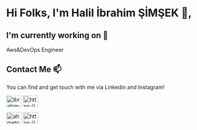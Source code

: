 <h1 >Hi Folks, I'm Halil İbrahim ŞİMŞEK 👋,</h1> 

## I'm currently working on 🔭

Aws&DevOps Engineer 


## Contact Me 📫

You can find and get touch with me via Linkedin and Instagram!


<p align="left">
<a href="https://www.linkedin.com/in/halil-i%CC%87brahim-%C5%9Fi%CC%87m%C5%9Fek/" target="blank"><img align="center" src="https://raw.githubusercontent.com/https://github.com/Ibrahim-Simsek/github-profile-readme-generator/master/src/images/icons/Social/linked-in-alt.svg" alt="Ibrahim-Simsek" height="30" width="40" /></a>
<a href="https://www.instagram.com/ibrahimsimsek20/?next=%2F" target="blank"><img align="center" src="https://edent.github.io/SuperTinyIcons/images/svg/instagram.svg" alt="https://www.instagram.com/ibrahimsimsek20/?next=%2F" height="30" width="40" /></a>
</p>


<p align="left">
<a href="https://www.linkedin.com/in/halil-i%CC%87brahim-%C5%9Fi%CC%87m%C5%9Fek/" target="blank"><img align="center" src="https://raw.githubusercontent.com/rahuldkjain/github-profile-readme-generator/master/src/images/icons/Social/linked-in-alt.svg" alt="ahmetcanyalcin" height="30" width="40" /></a>
<a href="https://www.instagram.com/ibrahimsimsek20/?next=%2F" target="blank"><img align="center" src="https://edent.github.io/SuperTinyIcons/images/svg/instagram.svg" alt="https://www.instagram.com/ibrahimsimsek20/?next=%2F" height="30" width="40" /></a>
</p>





